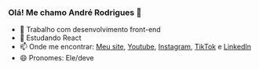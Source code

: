 ### Olá! Me chamo André Rodrigues 👋

- 🔭 Trabalho com desenvolvimento front-end
- 🌱 Estudando React 
- 📫 Onde me encontrar: [Meu site](https://debugando-tech.github.io), [Youtube](https://www.youtube.com/@debugandotech), [Instagram](https://www.instagram.com/debugando.tech/), [TikTok](https://www.tiktok.com/@debugando.tech) e [LinkedIn](https://www.linkedin.com/in/andre-rodrigues-ti/)
- 😄 Pronomes: Ele/deve
